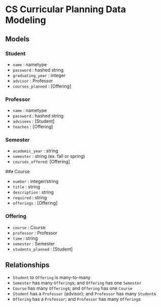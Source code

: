 # CS Curricular Planning Data Modeling

## Models

### Student
* `name` : nametype
* `password` : hashed string
* `graduating_year` : integer
* `advisor` : Professor
* `courses_planned` : [Offering]

### Professor
* `name` : nametype
* `password` : hashed string
* `advisees` : [Student]
* `teaches` : [Offering]

### Semester
* `academic_year` : string
* `semester` : string (ex. fall or spring)
* `courses_offered`: [Offering]

##`#` Course
* `number` : integer/string
* `title` : string
* `description` : string
* `required` : string
* `offerings` : [Offering]

### Offering
* `course` : Course
* `professor` : Professor
* `time` : string
* `semester` : Semester
* `students_planned` : [Student]

## Relationships

* `Student` to `Offering` is many-to-many
* `Semester` has many `Offering`s; and `Offering` has one `Semester`
* `Course` has many `Offering`s; and `Offering` has one `Course`
* `Student` has a `Professor` (advisor); and `Professor` has many `Student`s
* `Offering` has a `Professor`; and `Professor` has many `Offering`s
